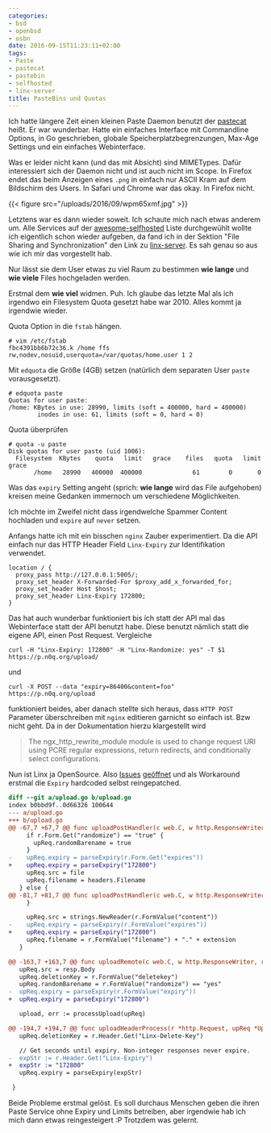 ```yaml
---
categories:
- bsd
- openbsd
- osbn
date: 2016-09-15T11:23:11+02:00
tags:
- Paste
- pastecat
- pastebin
- selfhosted
- linx-server
title: PasteBins und Quotas
---
```

Ich hatte längere Zeit einen kleinen Paste Daemon benutzt der
[pastecat](https://github.com/mvdan/pastecat) heißt. Er war wunderbar.
Hatte ein einfaches Interface mit Commandline Options, in Go geschrieben,
globale Speicherplatzbegrenzungen, Max-Age Settings und ein einfaches
Webinterface.

Was er leider nicht kann (und das mit Absicht) sind MIMETypes. Dafür
interessiert sich der Daemon nicht und ist auch nicht im Scope. In Firefox
endet das beim Anzeigen eines `.png` in einfach nur ASCII Kram auf dem
Bildschirm des Users. In Safari und Chrome war das okay. In Firefox nicht.

{{< figure src="/uploads/2016/09/wpm65xmf.jpg" >}}

Letztens war es dann wieder soweit. Ich schaute mich nach etwas anderem um.
Alle Services auf der
[awesome-selfhosted](https://github.com/Kickball/awesome-selfhosted#pastebins)
Liste durchgewühlt wollte ich eigentlich schon wieder aufgeben, da fand ich
in der Sektion "File Sharing and Synchronization" den Link zu
[linx-server](https://github.com/andreimarcu/linx-server). Es sah genau so
aus wie ich mir das vorgestellt hab.

Nur lässt sie dem User etwas zu viel Raum zu bestimmen **wie lange** und **wie
viele** Files hochgeladen werden.

Erstmal dem **wie viel** widmen. Puh. Ich glaube das letzte Mal als ich irgendwo ein Filesystem Quota
gesetzt habe war 2010. Alles kommt ja irgendwie wieder.

Quota Option in die `fstab` hängen.
```
# vim /etc/fstab
fbc4391bb6b72c36.k /home ffs rw,nodev,nosuid,userquota=/var/quotas/home.user 1 2
```

Mit `edquota` die Größe (4GB) setzen (natürlich dem separaten User `paste`
vorausgesetzt).
```
# edquota paste
Quotas for user paste:
/home: KBytes in use: 28990, limits (soft = 400000, hard = 400000)
        inodes in use: 61, limits (soft = 0, hard = 0)
```

Quota überprüfen
```
# quota -u paste
Disk quotas for user paste (uid 1006):
  Filesystem  KBytes    quota   limit   grace    files   quota   limit   grace
       /home   28990   400000  400000              61        0       0
```

Was das `expiry` Setting angeht (sprich: **wie lange** wird das File
aufgehoben) kreisen meine Gedanken immernoch um verschiedene
Möglichkeiten.

Ich möchte im Zweifel nicht dass irgendwelche Spammer Content hochladen und
`expire` auf `never` setzen.

Anfangs hatte ich mit ein bisschen `nginx` Zauber experimentiert. Da die
API einfach nur das HTTP Header Field `Linx-Expiry` zur Identifikation
verwendet.

``` nginx
location / {
  proxy_pass http://127.0.0.1:5005/;
  proxy_set_header X-Forwarded-For $proxy_add_x_forwarded_for;
  proxy_set_header Host $host;
  proxy_set_header Linx-Expiry 172800;
}
```

Das hat auch wunderbar funktioniert bis ich statt der API mal das
Webinterface statt der API benutzt habe. Diese benutzt nämlich statt
die eigene API, einen Post Request. Vergleiche

    curl -H "Linx-Expiry: 172800" -H "Linx-Randomize: yes" -T $1 https://p.n0q.org/upload/

und

    curl -X POST --data "expiry=86400&content=foo" https://p.n0q.org/upload

funktioniert beides, aber danach stellte sich heraus, dass `HTTP POST` Parameter
überschreiben mit `nginx` editieren garnicht so einfach ist. Bzw nicht
geht. Da in der Dokumentation hierzu klargestellt wird

> The ngx_http_rewrite_module module is used to change request URI using
> PCRE regular expressions, return redirects, and conditionally select
> configurations.

Nun ist Linx ja OpenSource. Also
[Issues](https://github.com/andreimarcu/linx-server/issues/100)
[geöffnet](https://github.com/andreimarcu/linx-server/issues/99) und als
Workaround erstmal die `Expiry` hardcoded selbst reingepatched.

```diff
diff --git a/upload.go b/upload.go
index b0bbd9f..0d66326 100644
--- a/upload.go
+++ b/upload.go
@@ -67,7 +67,7 @@ func uploadPostHandler(c web.C, w http.ResponseWriter, r *http.Request) {
     if r.Form.Get("randomize") == "true" {
       upReq.randomBarename = true
     }
-    upReq.expiry = parseExpiry(r.Form.Get("expires"))
+    upReq.expiry = parseExpiry("172800")
     upReq.src = file
     upReq.filename = headers.Filename
   } else {
@@ -81,7 +81,7 @@ func uploadPostHandler(c web.C, w http.ResponseWriter, r *http.Request) {
     }

     upReq.src = strings.NewReader(r.FormValue("content"))
-    upReq.expiry = parseExpiry(r.FormValue("expires"))
+    upReq.expiry = parseExpiry("172800")
     upReq.filename = r.FormValue("filename") + "." + extension
   }

@@ -163,7 +163,7 @@ func uploadRemote(c web.C, w http.ResponseWriter, r *http.Request) {
   upReq.src = resp.Body
   upReq.deletionKey = r.FormValue("deletekey")
   upReq.randomBarename = r.FormValue("randomize") == "yes"
-  upReq.expiry = parseExpiry(r.FormValue("expiry"))
+  upReq.expiry = parseExpiry("172800")

   upload, err := processUpload(upReq)

@@ -194,7 +194,7 @@ func uploadHeaderProcess(r *http.Request, upReq *UploadRequest) {
   upReq.deletionKey = r.Header.Get("Linx-Delete-Key")

   // Get seconds until expiry. Non-integer responses never expire.
-  expStr := r.Header.Get("Linx-Expiry")
+  expStr := "172800"
   upReq.expiry = parseExpiry(expStr)

 }
```

Beide Probleme erstmal gelöst. Es soll durchaus Menschen geben
die ihren Paste Service ohne Expiry und Limits betreiben, aber irgendwie
hab ich mich dann etwas reingesteigert :P Trotzdem was gelernt.
